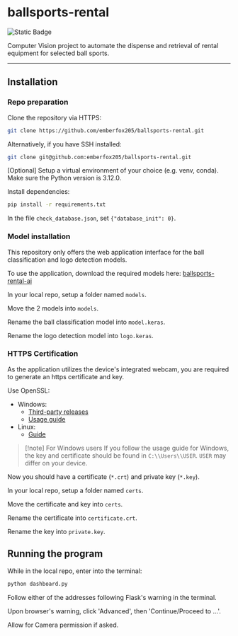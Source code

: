 # ballsports-rental

![Static Badge](https://img.shields.io/badge/Python-3.12.0-blue?style=flat&logo=Python&logoColor=white)

Computer Vision project to automate the dispense and retrieval of rental equipment for selected ball sports.

---

## Installation

### Repo preparation

Clone the repository via HTTPS:

```Bash
git clone https://github.com/emberfox205/ballsports-rental.git 
```

Alternatively, if you have SSH installed:

```Bash
git clone git@github.com:emberfox205/ballsports-rental.git
```

[Optional] Setup a virtual environment of your choice (e.g. venv, conda). Make sure the Python version is 3.12.0.

Install dependencies:

```Bash
pip install -r requirements.txt
```

In the file `check_database.json`, set `{"database_init": 0}`.

### Model installation

This repository only offers the web application interface for the ball classification and logo detection models.

To use the application, download the required models here: [ballsports-rental-ai](https://huggingface.co/emberfox205/ballsports-rental-ai)

In your local repo, setup a folder named `models`.

Move the 2 models into `models`.

Rename the ball classification model into `model.keras`.

Rename the logo detection model into `logo.keras`.

### HTTPS Certification

As the application utilizes the device's integrated webcam, you are required to generate an https certificate and key.

Use OpenSSL:

- Windows:
  - [Third-party releases](https://slproweb.com/products/Win32OpenSSL.html)
  - [Usage guide](https://www.progress.com/blogs/how-to-use-openssl-to-generate-certificates)
- Linux:
  - [Guide](https://docs.openiam.com/docs-4.2.1.3/appendix/2-openssl)

> [!note] For Windows users
> If you follow the usage guide for Windows, the key and certificate should be found in `C:\\Users\\USER`.
> `USER` may differ on your device.
>

Now you should have a certificate (`*.crt`) and private key (`*.key`).

In your local repo, setup a folder named `certs`.

Move the certificate and key into `certs`.

Rename the certificate into `certificate.crt`.

Rename the key into `private.key`.

## Running the program

While in the local repo, enter into the terminal:

```Bash
python dashboard.py
```

Follow either of the addresses following Flask's warning in the terminal.

Upon browser's warning, click 'Advanced', then 'Continue/Proceed to ...'.

Allow for Camera permission if asked.
